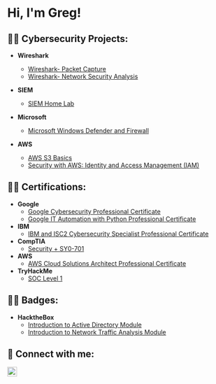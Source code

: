 <h1>Hi, I'm Greg! 

<h2>👨‍💻 Cybersecurity Projects:</h2>

- <b>Wireshark</b>
  - [Wireshark- Packet Capture](https://github.com/Ghappenin/Wireshark-Packet-Capture/blob/main/README.md)
  - [Wireshark- Network Security Analysis](https://github.com/Ghappenin/Wireshark-Network-Security-Analysis/blob/main/README.md)
    
- <b>SIEM</b>
  - [SIEM Home Lab](https://github.com/Ghappenin/HOME-SIEM/blob/main/README.md)

- <b>Microsoft</b>
  - [Microsoft Windows Defender and Firewall](https://github.com/Ghappenin/Microsoft-Windows-Defender-and-Firewall/blob/main/README.md)

- <b>AWS</b>
  - [AWS S3 Basics](https://github.com/Ghappenin/AWS-S3-Basics/blob/main/README.md)
  - [Security with AWS: Identity and Access Management (IAM)](https://github.com/Ghappenin/Security-with-AWS-Identity-and-Access-Management-IAM-/blob/main/README.md)

<h2>👨‍💻 Certifications:</h2>

- <b>Google</b>
  - [Google Cybersecurity Professional Certificate](https://i.imgur.com/2VHin6z.png)
  - [Google IT Automation with Python Professional Certificate](https://i.imgur.com/ZYlY788.png)
- <b>IBM</b>
  - [IBM and ISC2 Cybersecurity Specialist Professional Certificate](https://i.imgur.com/xZF3RrQ.png)
- <b>CompTIA</b>
  - [Security + SY0-701](https://i.imgur.com/jdXaMfa.png)
- <b>AWS</b>
  - [AWS Cloud Solutions Architect Professional Certificate](https://i.imgur.com/JQVZYkq.png)
- <b>TryHackMe</b>
  - [SOC Level 1](https://i.imgur.com/TTKiVfu.png)
 
<h2>👨‍💻 Badges:</h2>

- <b>HacktheBox</b>
  - [Introduction to Active Directory Module](https://academy.hackthebox.com/achievement/badge/edfbfe28-164f-11ef-b18d-bea50ffe6cb4)
  - [Introduction to Network Traffic Analysis Module](https://academy.hackthebox.com/achievement/badge/e6f33e19-1623-11ef-b18d-bea50ffe6cb4)
    


<h2> 🤳 Connect with me:</h2>


[<img align="left" alt="JoshMadakor | LinkedIn" width="22px" src="https://cdn.jsdelivr.net/npm/simple-icons@v3/icons/linkedin.svg" />][linkedin]



[linkedin]: https://www.linkedin.com/in/gregory-haponek

              



